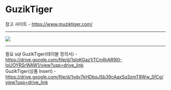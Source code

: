 # GuzikTiger

참고 사이트 - https://www.muziktiger.com/

--------------------------------------------

<img src="https://muziktiger.com/mztg/brand_page_1.jpg">


-----------------------------------------

필요 sql
GuzikTiger(테이블 정의서) - https://drive.google.com/file/d/1sloKGaz1jTCmRrAR9I0-loUOYRSrWAW1/view?usp=drive_link<br/>
GuzikTiger(상품 Insert) - https://drive.google.com/file/d/1vdv7kHDbqJSb39cAaxSq3zmT8Ww_5fCg/view?usp=drive_link
